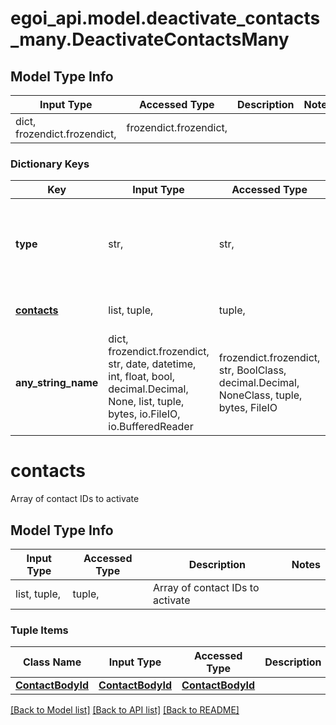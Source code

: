 # egoi_api.model.deactivate_contacts_many.DeactivateContactsMany

## Model Type Info
Input Type | Accessed Type | Description | Notes
------------ | ------------- | ------------- | -------------
dict, frozendict.frozendict,  | frozendict.frozendict,  |  | 

### Dictionary Keys
Key | Input Type | Accessed Type | Description | Notes
------------ | ------------- | ------------- | ------------- | -------------
**type** | str,  | str,  | Deactivates the provided contacts (excluding removed contacts) | [optional] must be one of ["contacts", ] 
**[contacts](#contacts)** | list, tuple,  | tuple,  | Array of contact IDs to activate | [optional] 
**any_string_name** | dict, frozendict.frozendict, str, date, datetime, int, float, bool, decimal.Decimal, None, list, tuple, bytes, io.FileIO, io.BufferedReader | frozendict.frozendict, str, BoolClass, decimal.Decimal, NoneClass, tuple, bytes, FileIO | any string name can be used but the value must be the correct type | [optional]

# contacts

Array of contact IDs to activate

## Model Type Info
Input Type | Accessed Type | Description | Notes
------------ | ------------- | ------------- | -------------
list, tuple,  | tuple,  | Array of contact IDs to activate | 

### Tuple Items
Class Name | Input Type | Accessed Type | Description | Notes
------------- | ------------- | ------------- | ------------- | -------------
[**ContactBodyId**](ContactBodyId.md) | [**ContactBodyId**](ContactBodyId.md) | [**ContactBodyId**](ContactBodyId.md) |  | 

[[Back to Model list]](../../README.md#documentation-for-models) [[Back to API list]](../../README.md#documentation-for-api-endpoints) [[Back to README]](../../README.md)

